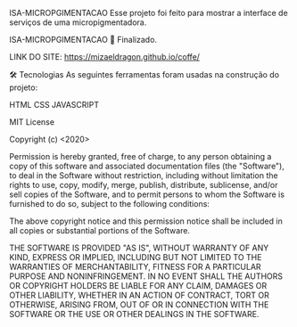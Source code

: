 ISA-MICROPGIMENTACAO
Esse projeto foi feito para mostrar a interface de serviços de uma micropigmentadora.

ISA-MICROPGIMENTACAO 🚀 Finalizado.

LINK DO SITE: https://mizaeldragon.github.io/coffe/

🛠 Tecnologias
As seguintes ferramentas foram usadas na construção do projeto:

HTML
CSS
JAVASCRIPT

MIT License

Copyright (c) <2020>

Permission is hereby granted, free of charge, to any person obtaining a copy of this software and associated documentation files (the "Software"), to deal in the Software without restriction, including without limitation the rights to use, copy, modify, merge, publish, distribute, sublicense, and/or sell copies of the Software, and to permit persons to whom the Software is furnished to do so, subject to the following conditions:

The above copyright notice and this permission notice shall be included in all copies or substantial portions of the Software.

THE SOFTWARE IS PROVIDED "AS IS", WITHOUT WARRANTY OF ANY KIND, EXPRESS OR IMPLIED, INCLUDING BUT NOT LIMITED TO THE WARRANTIES OF MERCHANTABILITY, FITNESS FOR A PARTICULAR PURPOSE AND NONINFRINGEMENT. IN NO EVENT SHALL THE AUTHORS OR COPYRIGHT HOLDERS BE LIABLE FOR ANY CLAIM, DAMAGES OR OTHER LIABILITY, WHETHER IN AN ACTION OF CONTRACT, TORT OR OTHERWISE, ARISING FROM, OUT OF OR IN CONNECTION WITH THE SOFTWARE OR THE USE OR OTHER DEALINGS IN THE SOFTWARE.
